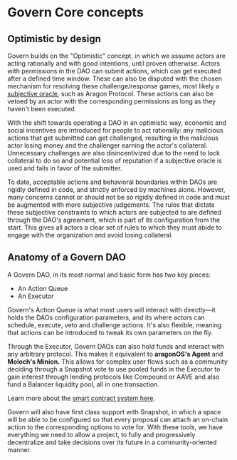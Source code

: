 # Govern Core concepts

## Optimistic by design

Govern builds on the "Optimistic" concept, in which we assume actors are acting rationally and with good intentions, until proven otherwise. Actors with permissions in the DAO can submit actions, which can get executed after a defined time window. These can also be disputed with the chosen mechanism for resolving these challenge/response games, most likely a [subjective oracle](https://aragon.org/blog/snapshot), such as Aragon Protocol. These actions can also be vetoed by an actor with the corresponding permissions as long as they haven't been executed.

With the shift towards operating a DAO in an optimistic way, economic and social incentives are introduced for people to act rationally: any malicious actions that get submitted can get challenged, resulting in the malicious actor losing money and the challenger earning the actor's collateral. Unnecessary challenges are also disincentivized due to the need to lock collateral to do so and potential loss of reputation if a subjective oracle is used and fails in favor of the submitter.

To date, acceptable actions and behavioral boundaries within DAOs are rigidly defined in code, and strictly enforced by machines alone. However, many concerns cannot or should not be so rigidly defined in code and must be augmented with more subjective judgements. The rules that dictate these subjective constraints to which actors are subjected to are defined through the DAO's agreement, which is part of its configuration from the start. This gives all actors a clear set of rules to which they must abide to engage with the organization and avoid losing collateral.

## Anatomy of a Govern DAO

A Govern DAO, in its most normal and basic form has two key pieces:

* An Action Queue
* An Executor

Govern's Action Queue is what most users will interact with directly—it holds the DAOs configuration parameters, and its where actors can schedule, execute, veto and challenge actions. It's also flexible, meaning that actions can be introduced to tweak its own parameters on the fly.

Through the Executor, Govern DAOs can also hold funds and interact with any arbitrary protocol. This makes it equivalent to **aragonOS's Agent** and **Moloch's Minion.** This allows for complex user flows such as a community deciding through a Snapshot vote to use pooled funds in the Executor to gain interest through lending protocols like Compound or AAVE and also fund a Balancer liquidity pool, all in one transaction.

Learn more about the [smart contract system here](../developers/smart-contracts.md).

Govern will also have first class support with Snapshot, in which a space will be able to be configured so that every proposal can attach an on-chain action to the corresponding options to vote for. With these tools, we have everything we need to allow a project, to fully and progressively decentralize and take decisions over its future in a community-oriented manner.

